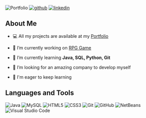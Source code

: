 
![Portfolio](https://img.shields.io/badge/Portfolio-D5D9F4?style=for-the-badge&labelColor=black&link=https%3A%2F%2Flauragomezruiz.netlify.app%2F)
[![github](https://img.shields.io/static/v1?label=&message=github&color=171515&logo=github&logoColor=white&style=for-the-badge)](https://github.com/lgomezruiz)
[![linkedin](https://img.shields.io/static/v1?label=&message=linkedin&color=0e76a8&logo=linkedin&logoColor=white&style=for-the-badge)](https://www.linkedin.com/in/lgomezruiz/)
<!--[![instagram](https://img.shields.io/badge/Instagram-E4405F?style=for-the-badge&logo=instagram&logoColor=white)](https://www.instagram.com/onebreathlaura/)-->

## About Me

- 💻 All my projects are available at my [Portfolio](https://lauragomezruiz.netlify.app/)

- 🔭 I’m currently working on [RPG Game](https://github.com/lgomezruiz/RPG_GAME1)

- 🌱 I’m currently learning **Java, SQL, Python, Git**

- 👀 I’m looking for an amazing company to develop myself

- 💪 I'm eager to keep learning

## Languages and Tools

  ![Java](https://img.shields.io/badge/Java-ED8B00?style=for-the-badge&logo=java&logoColor=white)
  ![MySQL](https://img.shields.io/badge/MySQL-4479A1?style=for-the-badge&logo=MySQL&logoColor=white)
  ![HTML5](https://img.shields.io/badge/HTML5-E34F26?style=for-the-badge&logo=HTML5&logoColor=white)
  ![CSS3](https://img.shields.io/badge/CSS3-1572B6?style=for-the-badge&logo=CSS3&logoColor=white)
  ![Git](https://img.shields.io/badge/Git-F05032?style=for-the-badge&logo=Git&logoColor=white)
  ![GitHub](https://img.shields.io/badge/GitHub-181717?style=for-the-badge&logo=github&logoColor=white)
  ![NetBeans](https://img.shields.io/badge/NetBeans-1B6AC6?style=for-the-badge&logo=apachenetbeanside&logoColor=white)
  ![Visual Studio Code](https://img.shields.io/badge/Visual%20Studio%20Code-007ACC?style=for-the-badge&logo=visualstudiocode&logoColor=white)


<!-- <p><img align="center" src="https://github-readme-stats.vercel.app/api/top-langs?username=lgomezruiz&show_icons=true&locale=en&layout=compact" alt="lgomezruiz" /></p> -->


